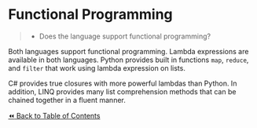 # Functional Programming
>- Does the language support functional programming?

Both languages support functional programming. Lambda expressions are available in both languages. Python provides built in functions `map`, `reduce`, and `filter` that work using lambda expression on lists.

C# provides true closures with more powerful lambdas than Python. In addition, LINQ provides many list comprehension methods that can be chained together in a fluent manner. 

[:rewind: Back to Table of Contents](../README.md) <!-- BackToC -->
